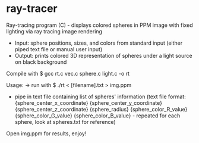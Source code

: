 # ray-tracer
Ray-tracing program (C) - displays colored spheres in PPM image with fixed lighting via ray tracing image rendering
- Input: sphere positions, sizes, and colors from standard input (either piped text file or manual user input)
- Output: prints colored 3D representation of spheres under a light source on black background


Compile with $ gcc rt.c vec.c sphere.c light.c -o rt


Usage: -> run with $ ./rt < [filename].txt > img.ppm

- pipe in text file containing list of spheres' information (text file format: {sphere_center_x_coordinate} {sphere_center_y_coordinate} {sphere_center_z_coordinate}
{sphere_radius} {sphere_color_R_value} {sphere_color_G_value} {sphere_color_B_value} - repeated for each sphere, look at spheres.txt for reference)

Open img.ppm for results, enjoy!
